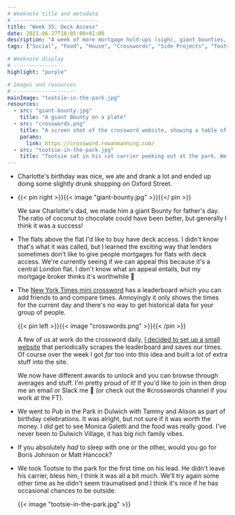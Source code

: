 ```yaml
---
# Weeknote title and metadata
# ---------------------------
title: "Week 35: Deck Access"
date: 2021-06-27T18:05:00+01:00
description: "A week of more mortgage hold-ups (sigh), giant bounties, lots of fun activities, obsessing over crosswords, and cats in parks."
tags: ["Social", "Food", "House", "Crosswords", "Side Projects", "Tootsie"]

# Weeknote display
# ----------------
highlight: "purple"

# Images and resources
# --------------------
mainImage: "tootsie-in-the-park.jpg"
resources:
  - src: "giant-bounty.jpg"
    title: "A giant Bounty on a plate"
  - src: "crosswords.png"
    title: "A screen shot of the crossword website, showing a table of people's times"
    params:
      link: https://crossword.rowanmanning.com/
  - src: "tootsie-in-the-park.jpg"
    title: "Tootsie sat in his cat carrier peeking out at the park. We're sat on a checked blanked in the sun."
---
```


  * Charlotte's birthday was nice, we ate and drank a lot and ended up doing some slightly drunk shopping on Oxford Street.

  * {{< pin right >}}{{< image "giant-bounty.jpg" >}}{{</ pin >}}
  
    We saw Charlotte's dad, we made him a giant Bounty for father's day. The ratio of coconut to chocolate could have been better, but generally I think it was a success! 

  * The flats above the flat I'd like to buy have deck access. I didn't know that's what it was called, but I learned the exciting way that lenders sometimes don't like to give people mortgages for flats with deck access. We're currently seeing if we can appeal this because it's a central London flat. I don't know what an appeal entails, but my mortgage broker thinks it's worthwhile :shrug:

  * The [New York Times mini crossword](https://www.nytimes.com/crosswords/game/mini) has a leaderboard which you can add friends to and compare times. Annoyingly it only shows the times for the current day and there's no way to get historical data for your group of people.

    {{< pin left >}}{{< image "crosswords.png" >}}{{< /pin >}}

    A few of us at work do the crossword daily, [I decided to set up a small website](https://crossword.rowanmanning.com/) that periodically scrapes the leaderboard and saves our times. Of course over the week I got _far_ too into this idea and built a lot of extra stuff into the site.

    We now have different awards to unlock and you can browse through averages and stuff. I'm pretty proud of it! If you'd like to join in then drop me an email or Slack me :slightly_smiling_face: (or check out the #crosswords channel if you work at the FT).

  * We went to Pub in the Park in Dulwich with Tammy and Alison as part of birthday celebrations. It was alright, but not sure if it was worth the money. I _did_ get to see Monica Galetti and the food was really good. I've never been to Dulwich Village, it has big rich family vibes.

  * If you absolutely _had_ to sleep with one or the other, would you go for Boris Johnson or Matt Hancock?

  * We took Tootsie to the park for the first time on his lead. He didn't leave his carrier, bless him, I think it was all a bit much. We'll try again some other time as he didn't seem traumatised and I think it's nice if he has occasional chances to be outside.

    {{< image "tootsie-in-the-park.jpg" >}}
